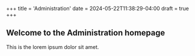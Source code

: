 +++
title = 'Administration'
date = 2024-05-22T11:38:29-04:00
draft = true
+++

## Welcome to the Administration homepage

This is the lorem ipsum dolor sit amet.

